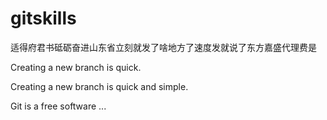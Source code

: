 # gitskills

适得府君书砥砺奋进山东省立刻就发了啥地方了速度发就说了东方嘉盛代理费是

Creating a new branch is quick.

Creating a new branch is quick and simple.

Git is a free software ...